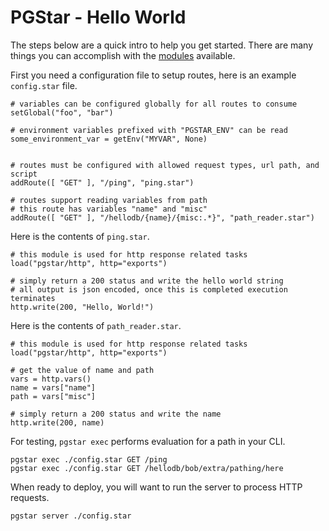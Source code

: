 # PGStar - Hello World
The steps below are a quick intro to help you get started.
There are many things you can accomplish with the [modules](Modules.md) available.

First you need a configuration file to setup routes, here is an example `config.star` file.
```starlark
# variables can be configured globally for all routes to consume
setGlobal("foo", "bar")

# environment variables prefixed with "PGSTAR_ENV" can be read
some_environment_var = getEnv("MYVAR", None)


# routes must be configured with allowed request types, url path, and script
addRoute([ "GET" ], "/ping", "ping.star")

# routes support reading variables from path
# this route has variables "name" and "misc"
addRoute([ "GET" ], "/hellodb/{name}/{misc:.*}", "path_reader.star")
```

Here is the contents of `ping.star`.
```starlark
# this module is used for http response related tasks
load("pgstar/http", http="exports")

# simply return a 200 status and write the hello world string
# all output is json encoded, once this is completed execution terminates
http.write(200, "Hello, World!")
```

Here is the contents of `path_reader.star`.
```starlark
# this module is used for http response related tasks
load("pgstar/http", http="exports")

# get the value of name and path
vars = http.vars()
name = vars["name"]
path = vars["misc"]

# simply return a 200 status and write the name
http.write(200, name)
```

For testing, `pgstar exec` performs evaluation for a path in your CLI.
```shell
pgstar exec ./config.star GET /ping
pgstar exec ./config.star GET /hellodb/bob/extra/pathing/here
```

When ready to deploy, you will want to run the server to process HTTP requests.
```shell
pgstar server ./config.star
```
